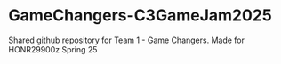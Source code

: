 # GameChangers-C3GameJam2025
Shared github repository for Team 1 - Game Changers. Made for HONR29900z Spring 25
